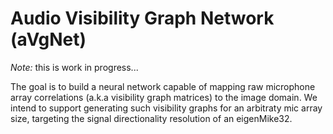 # Audio Visibility Graph Network (aVgNet)

*Note:* this is work in progress...

The goal is to build a neural network capable of mapping raw microphone array correlations (a.k.a visibility graph matrices) to the image domain. We intend to support generating such visibility graphs for an arbitraty mic array size, targeting the signal directionality resolution of an eigenMike32.  
